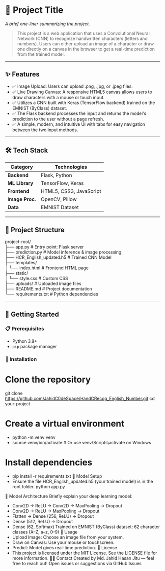 # 📘 Project Title

_A brief one-liner summarizing the project._

> This project is a web application that uses a Convolutional Neural Network (CNN) to recognize handwritten characters (letters and numbers). Users can either upload an image of a character or draw one directly on a canvas in the browser to get a real-time prediction from the trained model.

---

## ✨ Features

- ✅ Image Upload: Users can upload .png, .jpg, or .jpeg files.
- ✅ Live Drawing Canvas: A responsive HTML5 canvas allows users to draw characters with a mouse or touch input.
- ✅ Utilizes a CNN built with Keras (TensorFlow backend) trained on the EMNIST (ByClass) dataset.
- ✅ The Flask backend processes the input and returns the model's prediction to the user without a page refresh.
- ✅ A simple, modern, and intuitive UI with tabs for easy navigation between the two input methods.

---

## 🛠️ Tech Stack

| Category       | Technologies                               |
|----------------|--------------------------------------------|
| **Backend**    | Flask, Python                              |
| **ML Library** | TensorFlow, Keras                          |
| **Frontend**   | HTML5, CSS3, JavaScript                    |
| **Image Proc.**| OpenCV, Pillow                             |
| **Data**       | EMNIST Dataset                             |

---

## 📁 Project Structure
project-root/ <br>
├── app.py # Entry point: Flask server <br>
├── prediction.py # Model inference & image processing <br>
├── HCR_English_updated.h5 # Trained CNN Model <br>
├── templates/<br>
│ └── index.html # Frontend HTML page<br>
├── static/<br>
│ └── style.css # Custom CSS <br>
├── uploads/ # Uploaded image files<br>
├── README.md # Project documentation<br>
└── requirements.txt # Python dependencies<br>

---

## 🚀 Getting Started

### 📋 Prerequisites

- Python 3.8+
- `pip` package manager

### 🧪 Installation

# Clone the repository
git clone https://github.com/JahidC0deSpace/HandCRecog_English_Number.git
cd your-project

# Create a virtual environment
- python -m venv venv
- source venv/bin/activate  # Or use venv\Scripts\activate on Windows

# Install dependencies
- pip install -r requirements.txt
🤖 Model Setup
- Ensure the file HCR_English_updated.h5 (your trained model) is in the root folder.
python app.py

🧠 Model Architecture
Briefly explain your deep learning model:

- Conv2D → ReLU → Conv2D → MaxPooling → Dropout
- Conv2D → ReLU → MaxPooling → Dropout
- Flatten → Dense (256, ReLU) → Dropout
- Dense (512, ReLU) → Dropout
- Dense (62, Softmax)
Trained on EMNIST (ByClass) dataset: 62 character classes (A–Z, a–z, 0–9)
📌 Usage
- Upload Image: Choose an image file from your system.
- Draw on Canvas: Use your mouse or touchscreen.
- Predict: Model gives real-time prediction.
🪪 License
- This project is licensed under the MIT License.
See the LICENSE file for more information.
🙋‍♂️ Contact
Created by Md. Jahid Hasan Jitu — feel free to reach out!
Open issues or suggestions via GitHub Issues
